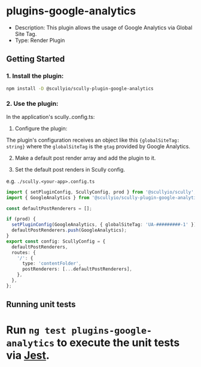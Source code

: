 # plugins-google-analytics

- Description: This plugin allows the usage of Google Analytics via Global Site Tag.
- Type: Render Plugin

## Getting Started

### 1. Install the plugin:

```bash
npm install -D @scullyio/scully-plugin-google-analytics
```

### 2. Use the plugin:

In the application's scully.<your-app>.config.ts:

1. Configure the plugin:

The plugin's configuration receives an object like this `{globalSiteTag: string}` where
the `globalSiteTag` is the `gtag` provided by Google Analytics.

2. Make a default post render array and add the plugin to it.

3. Set the default post renders in Scully config.

e.g.
`./scully.<your-app>.config.ts`

```typescript
import { setPluginConfig, ScullyConfig, prod } from '@scullyio/scully';
import { GoogleAnalytics } from '@scullyio/scully-plugin-google-analytics';

const defaultPostRenderers = [];

if (prod) {
  setPluginConfig(GoogleAnalytics, { globalSiteTag: 'UA-#########-1' });
  defaultPostRenderers.push(GoogleAnalytics);
}
export const config: ScullyConfig = {
  defaultPostRenderers,
  routes: {
    '/': {
      type: 'contentFolder',
      postRenderers: [...defaultPostRenderers],
    },
  },
};
```

## Running unit tests

# Run `ng test plugins-google-analytics` to execute the unit tests via [Jest](https://jestjs.io).
